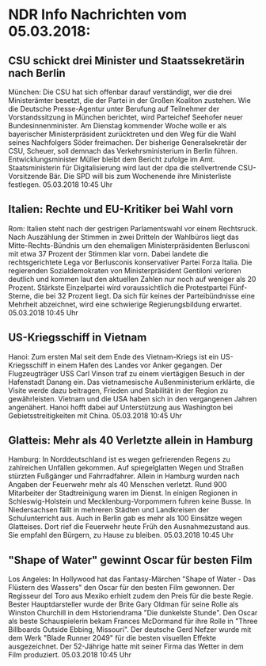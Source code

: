 # NDR Info Nachrichten vom 05.03.2018:


## CSU schickt drei Minister und Staatssekretärin nach Berlin
München: Die CSU hat sich offenbar darauf verständigt, wer die drei Ministerämter besetzt, die der Partei in der Großen Koaliton zustehen. Wie die Deutsche Presse-Agentur unter Berufung auf Teilnehmer der Vorstandssitzung in München berichtet, wird Parteichef Seehofer neuer Bundesinnenminister. Am Dienstag kommender Woche wolle er als bayerischer Ministerpräsident zurücktreten und den Weg für die Wahl seines Nachfolgers Söder freimachen. Der bisherige Generalsekretär der CSU, Scheuer, soll demnach das Verkehrsministerium in Berlin führen. Entwicklungsminister Müller bleibt dem Bericht zufolge im Amt. Staatsministerin für Digitalisierung wird laut der dpa die stellvertrende CSU-Vorsitzende Bär. Die SPD will bis zum Wochenende ihre Ministerliste festlegen. 05.03.2018 10:45 Uhr 

## Italien: Rechte und EU-Kritiker bei Wahl vorn
Rom:	Italien steht nach der gestrigen Parlamentswahl vor einem Rechtsruck. Nach Auszählung der Stimmen in zwei Dritteln der Wahlbüros liegt das Mitte-Rechts-Bündnis um den ehemaligen Ministerpräsidenten Berlusconi mit etwa 37 Prozent der Stimmen klar vorn. Dabei landete die rechtsgerichtete Lega vor Berlusconis konservativer Partei Forza Italia. Die regierenden Sozialdemokraten von Ministerpräsident Gentiloni verloren deutlich und kommen laut den aktuellen Zahlen nur noch auf weniger als 20 Prozent. Stärkste Einzelpartei wird voraussichtlich die Protestpartei Fünf-Sterne, die bei 32 Prozent liegt. Da sich für keines der Parteibündnisse eine Mehrheit abzeichnet, wird eine schwierige Regierungsbildung erwartet. 05.03.2018 10:45 Uhr 

## US-Kriegsschiff in Vietnam
Hanoi: Zum ersten Mal seit dem Ende des Vietnam-Kriegs ist ein US-Kriegsschiff in einem Hafen des Landes vor Anker gegangen. Der Flugzeugträger USS Carl Vinson traf zu einem viertägigen Besuch in der Hafenstadt Danang ein. Das vietnamesische Außenministerium erklärte, die Visite werde dazu beitragen, Frieden und Stabilität in der Region zu gewährleisten. Vietnam und die USA haben sich in den vergangenen Jahren angenähert. Hanoi hofft dabei auf Unterstützung aus Washington bei Gebietsstreitigkeiten mit China. 05.03.2018 10:45 Uhr 

## Glatteis: Mehr als 40 Verletzte allein in Hamburg
Hamburg: In Norddeutschland ist es wegen gefrierenden Regens zu zahlreichen Unfällen gekommen. Auf spiegelglatten Wegen und Straßen stürzten Fußgänger und Fahrradfahrer. Allein in Hamburg wurden nach Angaben der Feuerwehr mehr als 40 Menschen verletzt. Rund 900 Mitarbeiter der Stadtreinigung waren im Dienst. In einigen Regionen in Schleswig-Holstein und Mecklenburg-Vorpommern fuhren keine Busse. In Niedersachsen fällt in mehreren Städten und Landkreisen der Schulunterricht aus. Auch in Berlin gab es mehr als 100 Einsätze wegen Glatteises. Dort rief die Feuerwehr heute Früh den Ausnahmezustand aus. Sie empfahl den Bürgern, zu Hause zu bleiben. 05.03.2018 10:45 Uhr 

## "Shape of Water" gewinnt Oscar für besten Film
Los Angeles: In Hollywood hat das Fantasy-Märchen "Shape of Water - Das Flüstern des Wassers" den Oscar für den besten Film gewonnen. Der Regisseur del Toro aus Mexiko erhielt zudem den Preis für die beste Regie. Bester Hauptdarsteller wurde der Brite Gary Oldman für seine Rolle als Winston Churchill in dem Historiendrama "Die dunkelste Stunde". Den Oscar als beste Schauspielerin bekam Frances McDormand für ihre Rolle in "Three Billboards Outside Ebbing, Missouri". Der deutsche Gerd Nefzer wurde mit dem Werk "Blade Runner 2049" für die besten visuellen Effekte ausgezeichnet. Der 52-Jährige hatte mit seiner Firma das Wetter in dem Film produziert. 05.03.2018 10:45 Uhr 
